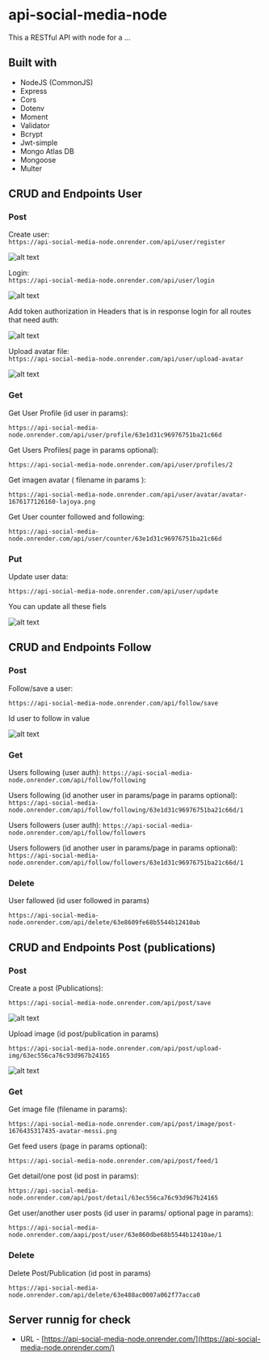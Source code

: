 # api-social-media-node
This a RESTful API with node for a ...
## Built with

- NodeJS (CommonJS)
- Express
- Cors
- Dotenv
- Moment
- Validator
- Bcrypt
- Jwt-simple
- Mongo Atlas DB
- Mongoose
- Multer

## CRUD and Endpoints User

### Post
Create user:   
`https://api-social-media-node.onrender.com/api/user/register`  

![alt text](https://github.com/Martin-J-Larre/api-social-media-node/blob/main/public/img/post-1.png?raw=true)

Login:   
`https://api-social-media-node.onrender.com/api/user/login`  

![alt text](https://github.com/Martin-J-Larre/api-social-media-node/blob/main/public/img/post-2.png?raw=true)

Add token authorization in Headers that is in response login for all routes that need auth:   

![alt text](https://github.com/Martin-J-Larre/api-social-media-node/blob/main/public/img/post-3.png?raw=true)

Upload avatar file:   
`https://api-social-media-node.onrender.com/api/user/upload-avatar`  

![alt text](https://github.com/Martin-J-Larre/api-social-media-node/blob/main/public/img/post-4.png?raw=true)


### Get
Get User Profile (id user in params):

`https://api-social-media-node.onrender.com/api/user/profile/63e1d31c96976751ba21c66d`  

Get Users Profiles( page in params optional):

`https://api-social-media-node.onrender.com/api/user/profiles/2`

Get imagen avatar ( filename in params ):

`https://api-social-media-node.onrender.com/api/user/avatar/avatar-1676177126160-lajoya.png`

Get User counter followed and following:

`https://api-social-media-node.onrender.com/api/user/counter/63e1d31c96976751ba21c66d`

### Put
Update user data:

`https://api-social-media-node.onrender.com/api/user/update`

You can update all these fiels

![alt text](https://github.com/Martin-J-Larre/api-social-media-node/blob/main/public/img/img-update.png?raw=true)

## CRUD and Endpoints Follow

### Post
Follow/save a user:

`https://api-social-media-node.onrender.com/api/follow/save`  

Id user to follow in value

![alt text](https://github.com/Martin-J-Larre/api-social-media-node/blob/main/public/img/follow-1.png?raw=true)

### Get

Users following (user auth):
`https://api-social-media-node.onrender.com/api/follow/following`

Users following (id another user in params/page in params optional):
`https://api-social-media-node.onrender.com/api/follow/following/63e1d31c96976751ba21c66d/1`

Users followers (user auth):
`https://api-social-media-node.onrender.com/api/follow/followers`

Users followers (id another user in params/page in params optional):
`https://api-social-media-node.onrender.com/api/follow/followers/63e1d31c96976751ba21c66d/1`

### Delete

User fallowed (id user followed in params)

`https://api-social-media-node.onrender.com/api/delete/63e8609fe68b5544b12410ab`

## CRUD and Endpoints Post (publications)

### Post

Create a post (Publications):

`https://api-social-media-node.onrender.com/api/post/save` 

![alt text](https://github.com/Martin-J-Larre/api-social-media-node/blob/main/public/img/postmodel-1.png?raw=true)

Upload image (id post/publication in params)

`https://api-social-media-node.onrender.com/api/post/upload-img/63ec556ca76c93d967b24165`

![alt text](https://github.com/Martin-J-Larre/api-social-media-node/blob/main/public/img/post-4.png?raw=true)

### Get

Get image file (filename in params):

`https://api-social-media-node.onrender.com/api/post/image/post-1676435317435-avatar-messi.png`

Get feed users (page in params optional):

`https://api-social-media-node.onrender.com/api/post/feed/1`

Get detail/one post (id post in params):

`https://api-social-media-node.onrender.com/api/post/detail/63ec556ca76c93d967b24165`

Get user/another user posts (id user in params/ optional page in params):

`https://api-social-media-node.onrender.com/aapi/post/user/63e860dbe68b5544b12410ae/1`

### Delete

Delete Post/Publication (id post in params)

`https://api-social-media-node.onrender.com/api/delete/63e488ac0007a062f77acca0`

## Server runnig for check

- URL - [https://api-social-media-node.onrender.com/](https://api-social-media-node.onrender.com/)
